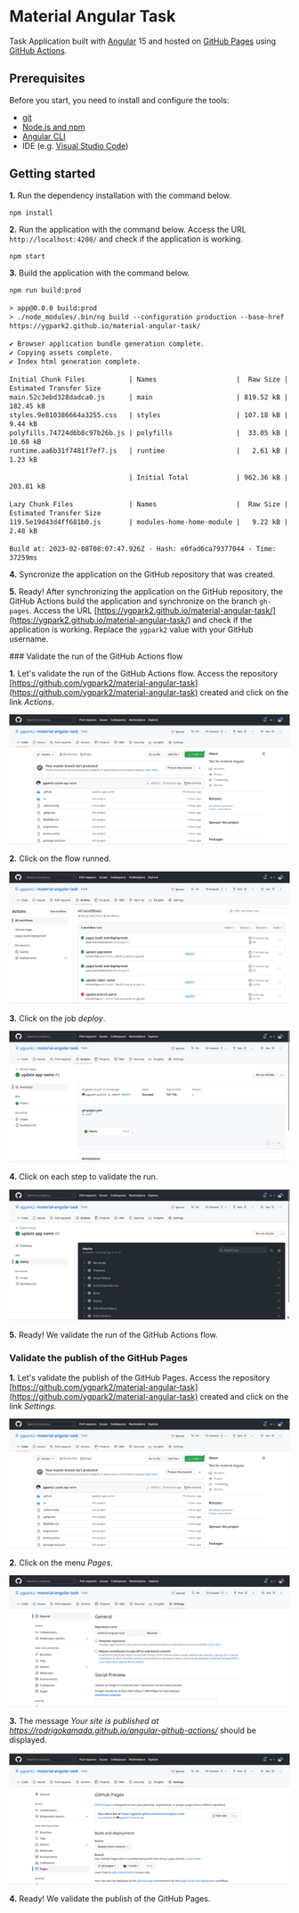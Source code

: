 # Material Angular Task


Task Application built with [Angular](https://angular.io/) 15 and hosted on [GitHub Pages](https://pages.github.com/) using [GitHub Actions](https://github.com/actions).

## Prerequisites

Before you start, you need to install and configure the tools:

* [git](https://git-scm.com/)
* [Node.js and npm](https://nodejs.org/)
* [Angular CLI](https://angular.io/cli)
* IDE (e.g. [Visual Studio Code](https://code.visualstudio.com/))



## Getting started


**1.** Run the dependency installation with the command below.

```shell
npm install
```

**2.** Run the application with the command below. Access the URL `http://localhost:4200/` and check if the application is working.

```shell
npm start
```

**3.** Build the application with the command below.

```shell
npm run build:prod

> app@0.0.0 build:prod
> ./node_modules/.bin/ng build --configuration production --base-href https://ygpark2.github.io/material-angular-task/

✔ Browser application bundle generation complete.
✔ Copying assets complete.
✔ Index html generation complete.

Initial Chunk Files           | Names                    |  Raw Size | Estimated Transfer Size
main.52c3ebd328dadca0.js      | main                     | 819.52 kB |               182.45 kB
styles.9e810386664a3255.css   | styles                   | 107.18 kB |                 9.44 kB
polyfills.74724d6b8c97b26b.js | polyfills                |  33.05 kB |                10.68 kB
runtime.aa6b31f7481f7ef7.js   | runtime                  |   2.61 kB |                 1.23 kB

                              | Initial Total            | 962.36 kB |               203.81 kB

Lazy Chunk Files              | Names                    |  Raw Size | Estimated Transfer Size
119.5e19d43d4ff681b0.js       | modules-home-home-module |   9.22 kB |                 2.48 kB

Build at: 2023-02-08T08:07:47.926Z - Hash: e0fad6ca79377044 - Time: 37259ms
```

**4.** Syncronize the application on the GitHub repository that was created.


**5.** Ready! After synchronizing the application on the GitHub repository, the GitHub Actions build the application and synchronize on the branch `gh-pages`. Access the URL [https://ygpark2.github.io/material-angular-task/](https://ygpark2.github.io/material-angular-task/) and check if the application is working. Replace the `ygpark2` value with your GitHub username.


​### Validate the run of the GitHub Actions flow

**1.** Let's validate the run of the GitHub Actions flow. Access the repository [https://github.com/ygpark2/material-angular-task](https://github.com/ygpark2/material-angular-task) created and click on the link *Actions*.

![GitHub Actions - Repository](./images/main-page.png)

**2.** Click on the flow runned.

![GitHub Actions - Workflows](./images/actions.png)

**3.** Click on the job *deploy*.

![GitHub Actions - Jobs](./images/actions-deploy.png)

**4.** Click on each step to validate the run.

![GitHub Actions - Steps](./images/actions-deploy-details.png)

**5.** Ready! We validate the run of the GitHub Actions flow.


### Validate the publish of the GitHub Pages

**1.** Let's validate the publish of the GitHub Pages. Access the repository [https://github.com/ygpark2/material-angular-task](https://github.com/ygpark2/material-angular-task) created and click on the link *Settings*.

![GitHub Pages - Repository](./images/main-page.png)

**2.** Click on the menu *Pages*.

![GitHub Pages - Settings](./images/settings.png)

**3.** The message *Your site is published at https://rodrigokamada.github.io/angular-github-actions/* should be displayed.

![GitHub Pages - Pages](./images/github-pages.png)

**4.** Ready! We validate the publish of the GitHub Pages.
